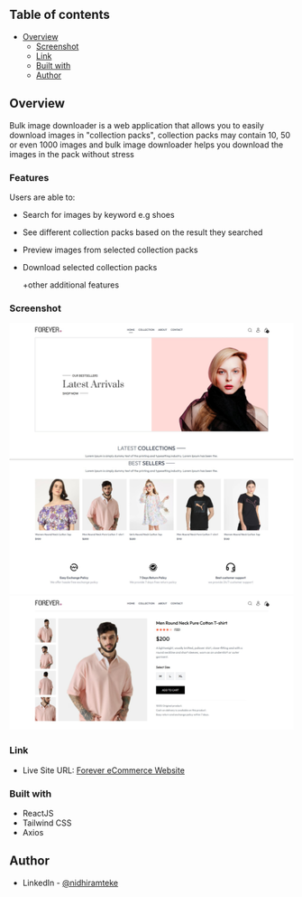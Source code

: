 ## Table of contents

- [Overview](#overview)
  - [Screenshot](#screenshot)
  - [Link](#link)
  - [Built with](#built-with)
  - [Author](#author)

## Overview
Bulk image downloader is a web application that allows you to easily download images in "collection packs", collection packs may contain 10, 50 or even 1000 images and bulk image downloader helps you download the images in the pack without stress

### Features

Users are able to:

- Search for images by keyword e.g shoes

- See different collection packs based on the result they searched

- Preview images from selected collection packs

- Download selected collection packs

    +other additional features

### Screenshot

![screenshot of the collection pack](frontend/src/assets/screenshot1.jpeg)
![screenshot of collection pack preview](frontend/src/assets/screenshot2.jpeg)
![screenshot of collection pack preview](frontend/src/assets/screenshot3.jpeg)

### Link

- Live Site URL: [Forever eCommerce Website](https://forever-theta-gold.vercel.app/)


### Built with

- ReactJS
- Tailwind CSS
- Axios


## Author
- LinkedIn - [@nidhiramteke](https://www.linkedin.com/in/nidhi-ramteke-24nr/)
